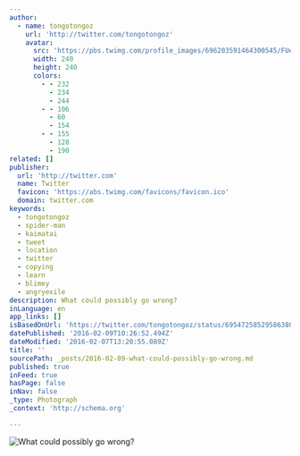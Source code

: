 ```yaml
---
author:
  - name: tongotongoz
    url: 'http://twitter.com/tongotongoz'
    avatar:
      src: 'https://pbs.twimg.com/profile_images/696203591464300545/FUed9oG9_400x400.jpg'
      width: 240
      height: 240
      colors:
        - - 232
          - 234
          - 244
        - - 106
          - 60
          - 154
        - - 155
          - 128
          - 190
related: []
publisher:
  url: 'http://twitter.com'
  name: Twitter
  favicon: 'https://abs.twimg.com/favicons/favicon.ico'
  domain: twitter.com
keywords:
  - tongotongoz
  - spider-man
  - kaimatai
  - tweet
  - location
  - twitter
  - copying
  - learn
  - blimey
  - angryexile
description: What could possibly go wrong?
inLanguage: en
app_links: []
isBasedOnUrl: 'https://twitter.com/tongotongoz/status/695472585295863809'
datePublished: '2016-02-09T10:26:52.494Z'
dateModified: '2016-02-07T13:20:55.089Z'
title: ''
sourcePath: _posts/2016-02-09-what-could-possibly-go-wrong.md
published: true
inFeed: true
hasPage: false
inNav: false
_type: Photograph
_context: 'http://schema.org'

---
```

![What could possibly go wrong&quest;](https://pbs.twimg.com/media/CabQoWbVAAAnvEU.jpg:large)